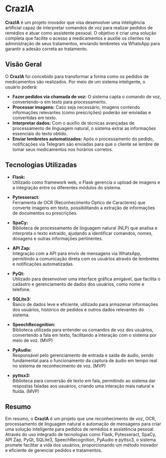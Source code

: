 # CrazIA

**CrazIA** é um projeto inovador que visa desenvolver uma inteligência artificial capaz de interpretar comandos de voz para realizar pedidos de remédios e atuar como assistente pessoal. O objetivo é criar uma solução completa que facilite o acesso a medicamentos e auxilie os clientes na administração de seus tratamentos, enviando lembretes via WhatsApp para garantir a adesão correta ao tratamento.

## Visão Geral

O **CrazIA** foi concebido para transformar a forma como os pedidos de medicamentos são realizados. Por meio de um sistema inteligente, o usuário poderá:

- **Fazer pedidos via chamada de voz:** O sistema capta o comando de voz, convertendo-o em texto para processamento.
- **Processar imagens:** Caso seja necessário, imagens contendo informações relevantes (como prescrições) poderão ser enviadas e convertidas em texto.
- **Interpretar dados:** Com o auxílio de técnicas avançadas de processamento de linguagem natural, o sistema extrai as informações essenciais do texto obtido.
- **Enviar lembretes automatizados:** Após o processamento do pedido, notificações via Telegram são enviadas para que o cliente se lembre de tomar seus medicamentos nos horários corretos.

## Tecnologias Utilizadas

- **Flask:**  
  Utilizado como framework web, o Flask gerencia o upload de imagens e a integração entre os diferentes módulos do sistema.

- **Pytesseract:**  
  Ferramenta de OCR (Reconhecimento Óptico de Caracteres) que converte imagens em texto, possibilitando a extração de informações de documentos ou prescrições.

- **SpaCy:**  
  Biblioteca de processamento de linguagem natural (NLP) que analisa e interpreta o texto extraído, ajudando a identificar comandos, nomes, dosagens e outras informações pertinentes.

- **API Zap:**  
  Integração com a API para envio de mensagens via WhatsApp, permitindo a comunicação direta com os usuários através de lembretes e notificações automatizadas.

- **PyQt:**  
  Utilizado para desenvolver uma interface gráfica amigável, que facilita o cadastro e gerenciamento de dados dos usuários, como nome e telefone.

- **SQLite3:**  
  Banco de dados leve e eficiente, utilizado para armazenar informações dos usuários, histórico de pedidos e outros dados relevantes do sistema.

- **SpeechRecognition:**  
  Biblioteca utilizada para entender os comandos de voz dos usuários, convertendo a fala em texto, facilitando a interação com o sistema por meio de voz. (MVP)

- **PyAudio:**  
  Responsável pelo gerenciamento de entrada e saída de áudio, sendo fundamental para o funcionamento da captura de áudio em tempo real no sistema de reconhecimento de voz. (MVP)

- **pyttsx3:**  
  Biblioteca para conversão de texto em fala, permitindo ao sistema dar respostas faladas aos usuários, criando uma interação mais natural e fluída. (MVP)

## Resumo

Em resumo, o **CrazIA** é um projeto que une reconhecimento de voz, OCR, processamento de linguagem natural e automação de mensagens para criar uma solução inteligente para pedidos de remédios e assistência pessoal. Através do uso integrado de tecnologias como Flask, Pytesseract, SpaCy, API Zap, PyQt, SQLite3, SpeechRecognition, PyAudio e pyttsx3, o sistema promete facilitar a vida dos usuários, proporcionando um método inovador e eficiente de gerenciar pedidos e tratamentos.
